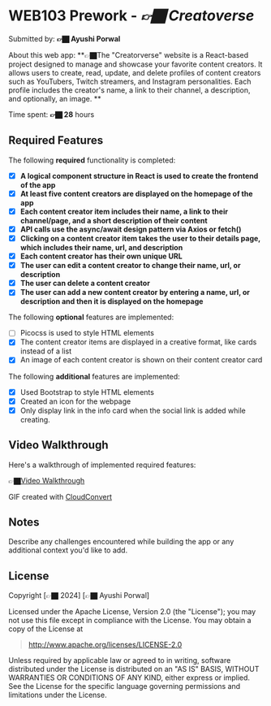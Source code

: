 # WEB103 Prework - *👉🏿 Creatoverse*

Submitted by: **👉🏿 Ayushi Porwal**

About this web app: **👉🏿The "Creatorverse" website is a React-based project designed to manage and showcase your favorite content creators. It allows users to create, read, update, and delete profiles of content creators such as YouTubers, Twitch streamers, and Instagram personalities. Each profile includes the creator's name, a link to their channel, a description, and optionally, an image. **

Time spent: **👉🏿 28** hours

## Required Features

The following **required** functionality is completed:

<!-- 👉🏿👉🏿👉🏿 Make sure to check off completed functionality below -->
- [x] **A logical component structure in React is used to create the frontend of the app**
- [x] **At least five content creators are displayed on the homepage of the app**
- [x] **Each content creator item includes their name, a link to their channel/page, and a short description of their content**
- [x] **API calls use the async/await design pattern via Axios or fetch()**
- [x] **Clicking on a content creator item takes the user to their details page, which includes their name, url, and description**
- [x] **Each content creator has their own unique URL**
- [x] **The user can edit a content creator to change their name, url, or description**
- [x] **The user can delete a content creator**
- [x] **The user can add a new content creator by entering a name, url, or description and then it is displayed on the homepage**

The following **optional** features are implemented:

- [ ] Picocss is used to style HTML elements
- [x] The content creator items are displayed in a creative format, like cards instead of a list
- [x] An image of each content creator is shown on their content creator card

The following **additional** features are implemented:

* [x] Used Bootstrap to style HTML elements
* [x] Created an icon for the webpage
* [x] Only display link in the info card when the social link is added while creating.

## Video Walkthrough

Here's a walkthrough of implemented required features:

👉🏿[Video Walkthrough](https://i.imgur.com/Glyb18Y.gifv)

<!-- Replace this with whatever GIF tool you used! -->
GIF created with [CloudConvert](https://cloudconvert.com/mp4-to-gif)  
<!-- Recommended tools:
[Kap](https://getkap.co/) for macOS
[ScreenToGif](https://www.screentogif.com/) for Windows
[peek](https://github.com/phw/peek) for Linux. -->

## Notes

Describe any challenges encountered while building the app or any additional context you'd like to add.

## License

Copyright [👉🏿 2024] [👉🏿 Ayushi Porwal]

Licensed under the Apache License, Version 2.0 (the "License"); you may not use this file except in compliance with the License. You may obtain a copy of the License at

> http://www.apache.org/licenses/LICENSE-2.0

Unless required by applicable law or agreed to in writing, software distributed under the License is distributed on an "AS IS" BASIS, WITHOUT WARRANTIES OR CONDITIONS OF ANY KIND, either express or implied. See the License for the specific language governing permissions and limitations under the License.